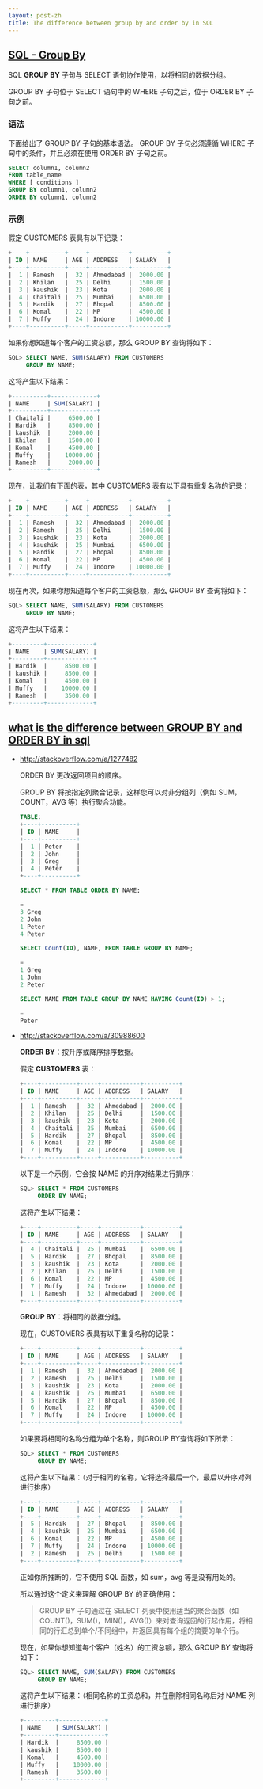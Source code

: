 ```yaml
---
layout: post-zh
title: The difference between group by and order by in SQL
---
```


## [SQL - Group By](//www.tutorialspoint.com/sql/sql-group-by.htm)

SQL **GROUP BY** 子句与 SELECT 语句协作使用，以将相同的数据分组。

GROUP BY 子句位于 SELECT 语句中的 WHERE 子句之后，位于 ORDER BY 子句之前。

### 语法

下面给出了 GROUP BY 子句的基本语法。 GROUP BY 子句必须遵循 WHERE 子句中的条件，并且必须在使用 ORDER BY 子句之前。

```sql
SELECT column1, column2
FROM table_name
WHERE [ conditions ]
GROUP BY column1, column2
ORDER BY column1, column2
```

### 示例

假定 CUSTOMERS 表具有以下记录：

```sql
+----+----------+-----+-----------+----------+
| ID | NAME     | AGE | ADDRESS   | SALARY   |
+----+----------+-----+-----------+----------+
|  1 | Ramesh   |  32 | Ahmedabad |  2000.00 |
|  2 | Khilan   |  25 | Delhi     |  1500.00 |
|  3 | kaushik  |  23 | Kota      |  2000.00 |
|  4 | Chaitali |  25 | Mumbai    |  6500.00 |
|  5 | Hardik   |  27 | Bhopal    |  8500.00 |
|  6 | Komal    |  22 | MP        |  4500.00 |
|  7 | Muffy    |  24 | Indore    | 10000.00 |
+----+----------+-----+-----------+----------+
```

如果你想知道每个客户的工资总额，那么 GROUP BY 查询将如下：

```sql
SQL> SELECT NAME, SUM(SALARY) FROM CUSTOMERS
     GROUP BY NAME;
```

这将产生以下结果：

```sql
+----------+-------------+
| NAME     | SUM(SALARY) |
+----------+-------------+
| Chaitali |     6500.00 |
| Hardik   |     8500.00 |
| kaushik  |     2000.00 |
| Khilan   |     1500.00 |
| Komal    |     4500.00 |
| Muffy    |    10000.00 |
| Ramesh   |     2000.00 |
+----------+-------------+
```

现在，让我们有下面的表，其中 CUSTOMERS 表有以下具有重复名称的记录：

```sql
+----+----------+-----+-----------+----------+
| ID | NAME     | AGE | ADDRESS   | SALARY   |
+----+----------+-----+-----------+----------+
|  1 | Ramesh   |  32 | Ahmedabad |  2000.00 |
|  2 | Ramesh   |  25 | Delhi     |  1500.00 |
|  3 | kaushik  |  23 | Kota      |  2000.00 |
|  4 | kaushik  |  25 | Mumbai    |  6500.00 |
|  5 | Hardik   |  27 | Bhopal    |  8500.00 |
|  6 | Komal    |  22 | MP        |  4500.00 |
|  7 | Muffy    |  24 | Indore    | 10000.00 |
+----+----------+-----+-----------+----------+
```

现在再次，如果你想知道每个客户的工资总额，那么 GROUP BY 查询将如下：

```sql
SQL> SELECT NAME, SUM(SALARY) FROM CUSTOMERS
     GROUP BY NAME;
```

这将产生以下结果：

```sql
+---------+-------------+
| NAME    | SUM(SALARY) |
+---------+-------------+
| Hardik  |     8500.00 |
| kaushik |     8500.00 |
| Komal   |     4500.00 |
| Muffy   |    10000.00 |
| Ramesh  |     3500.00 |
+---------+-------------+
```

## [what is the difference between GROUP BY and ORDER BY in sql](http://stackoverflow.com/questions/1277460/what-is-the-difference-between-group-by-and-order-by-in-sql)

* http://stackoverflow.com/a/1277482

  ORDER BY 更改返回项目的顺序。

  GROUP BY 将按指定列聚合记录，这样您可以对非分组列（例如 SUM，COUNT，AVG 等）执行聚合功能。

  ```sql
  TABLE:
  +----+----------+
  | ID | NAME     |
  +----+----------+
  |  1 | Peter    |
  |  2 | John     |
  |  3 | Greg     |
  |  4 | Peter    |
  +----+----------+

  SELECT * FROM TABLE ORDER BY NAME;

  =
  3 Greg
  2 John
  1 Peter
  4 Peter

  SELECT Count(ID), NAME, FROM TABLE GROUP BY NAME;

  =
  1 Greg
  1 John
  2 Peter

  SELECT NAME FROM TABLE GROUP BY NAME HAVING Count(ID) > 1;

  =
  Peter
  ```

* http://stackoverflow.com/a/30988600

  **ORDER BY**：按升序或降序排序数据。

  假定 **CUSTOMERS** 表：

  ```sql
  +----+----------+-----+-----------+----------+
  | ID | NAME     | AGE | ADDRESS   | SALARY   |
  +----+----------+-----+-----------+----------+
  |  1 | Ramesh   |  32 | Ahmedabad |  2000.00 |
  |  2 | Khilan   |  25 | Delhi     |  1500.00 |
  |  3 | kaushik  |  23 | Kota      |  2000.00 |
  |  4 | Chaitali |  25 | Mumbai    |  6500.00 |
  |  5 | Hardik   |  27 | Bhopal    |  8500.00 |
  |  6 | Komal    |  22 | MP        |  4500.00 |
  |  7 | Muffy    |  24 | Indore    | 10000.00 |
  +----+----------+-----+-----------+----------+
  ```

  以下是一个示例，它会按 NAME 的升序对结果进行排序：

  ```sql
  SQL> SELECT * FROM CUSTOMERS
       ORDER BY NAME;
  ```

  这将产生以下结果：

  ```sql
  +----+----------+-----+-----------+----------+
  | ID | NAME     | AGE | ADDRESS   | SALARY   |
  +----+----------+-----+-----------+----------+
  |  4 | Chaitali |  25 | Mumbai    |  6500.00 |
  |  5 | Hardik   |  27 | Bhopal    |  8500.00 |
  |  3 | kaushik  |  23 | Kota      |  2000.00 |
  |  2 | Khilan   |  25 | Delhi     |  1500.00 |
  |  6 | Komal    |  22 | MP        |  4500.00 |
  |  7 | Muffy    |  24 | Indore    | 10000.00 |
  |  1 | Ramesh   |  32 | Ahmedabad |  2000.00 |
  +----+----------+-----+-----------+----------+
  ```

  **GROUP BY**：将相同的数据分组。

  现在，CUSTOMERS 表具有以下重复名称的记录：

  ```sql
  +----+----------+-----+-----------+----------+
  | ID | NAME     | AGE | ADDRESS   | SALARY   |
  +----+----------+-----+-----------+----------+
  |  1 | Ramesh   |  32 | Ahmedabad |  2000.00 |
  |  2 | Ramesh   |  25 | Delhi     |  1500.00 |
  |  3 | kaushik  |  23 | Kota      |  2000.00 |
  |  4 | kaushik  |  25 | Mumbai    |  6500.00 |
  |  5 | Hardik   |  27 | Bhopal    |  8500.00 |
  |  6 | Komal    |  22 | MP        |  4500.00 |
  |  7 | Muffy    |  24 | Indore    | 10000.00 |
  +----+----------+-----+-----------+----------+
  ```

  如果要将相同的名称分组为单个名称，则GROUP BY查询将如下所示：

  ```sql
  SQL> SELECT * FROM CUSTOMERS
       GROUP BY NAME;
  ```

  这将产生以下结果：（对于相同的名称，它将选择最后一个，最后以升序对列进行排序）

  ```sql
  +----+----------+-----+-----------+----------+
  | ID | NAME     | AGE | ADDRESS   | SALARY   |
  +----+----------+-----+-----------+----------+
  |  5 | Hardik   |  27 | Bhopal    |  8500.00 |
  |  4 | kaushik  |  25 | Mumbai    |  6500.00 |
  |  6 | Komal    |  22 | MP        |  4500.00 |
  |  7 | Muffy    |  24 | Indore    | 10000.00 |
  |  2 | Ramesh   |  25 | Delhi     |  1500.00 |
  +----+----------+-----+-----------+----------+
  ```

  正如你所推断的，它不使用 SQL 函数，如 sum，avg 等是没有用处的。

  所以通过这个定义来理解 GROUP BY 的正确使用：

  > GROUP BY 子句通过在 SELECT 列表中使用适当的聚合函数（如 COUNT()，SUM()，MIN()，AVG()）来对查询返回的行起作用，将相同的行汇总到单个/不同组中，并返回具有每个组的摘要的单个行。

  现在，如果你想知道每个客户（姓名）的工资总额，那么 GROUP BY 查询将如下：

  ```sql
  SQL> SELECT NAME, SUM(SALARY) FROM CUSTOMERS
       GROUP BY NAME;
  ```

  这将产生以下结果：（相同名称的工资总和，并在删除相同名称后对 NAME 列进行排序）

  ```sql
  +---------+-------------+
  | NAME    | SUM(SALARY) |
  +---------+-------------+
  | Hardik  |     8500.00 |
  | kaushik |     8500.00 |
  | Komal   |     4500.00 |
  | Muffy   |    10000.00 |
  | Ramesh  |     3500.00 |
  +---------+-------------+
  ```

  ​

